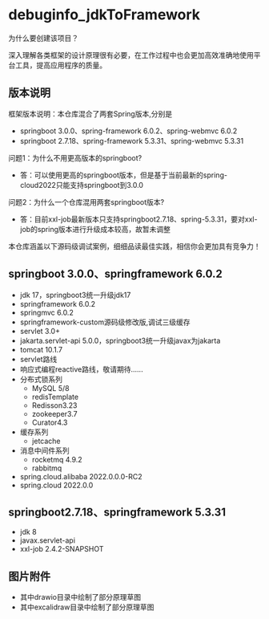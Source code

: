 # debuginfo_jdkToFramework

为什么要创建该项目？

深入理解各类框架的设计原理很有必要，在工作过程中也会更加高效准确地使用平台工具，提高应用程序的质量。

## 版本说明
框架版本说明：本仓库混合了两套Spring版本,分别是
- springboot 3.0.0、spring-framework 6.0.2、spring-webmvc 6.0.2
- springboot 2.7.18、spring-framework 5.3.31、spring-webmvc 5.3.31

问题1：为什么不用更高版本的springboot? 
- 答：可以使用更高的springboot版本，但是基于当前最新的spring-cloud2022只能支持springboot到3.0.0

问题2：为什么一个仓库混用两套springboot版本?
- 答：目前xxl-job最新版本只支持springboot2.7.18、spring-5.3.31，要对xxl-job的spring版本进行升级成本较高，故暂未调整

本仓库涵盖以下源码级调试案例，细细品读最佳实践，相信你会更加具有竞争力！
## springboot 3.0.0、springframework 6.0.2
- jdk 17，springboot3统一升级jdk17
- springframework 6.0.2
- springmvc 6.0.2
- springframework-custom源码级修改版,调试三级缓存
- servlet 3.0+
- jakarta.servlet-api 5.0.0，springboot3统一升级javax为jakarta
- tomcat 10.1.7
- servlet路线
- 响应式编程reactive路线，敬请期待......
- 分布式锁系列
  - MySQL 5/8
  - redisTemplate
  - Redisson3.23
  - zookeeper3.7
  - Curator4.3
- 缓存系列
  - jetcache
- 消息中间件系列
  - rocketmq 4.9.2
  - rabbitmq 
- spring.cloud.alibaba 2022.0.0.0-RC2
- spring.cloud 2022.0.0
## springboot2.7.18、springframework 5.3.31
- jdk 8
- javax.servlet-api
- xxl-job 2.4.2-SNAPSHOT
## 图片附件
- 其中drawio目录中绘制了部分原理草图
- 其中excalidraw目录中绘制了部分原理草图

